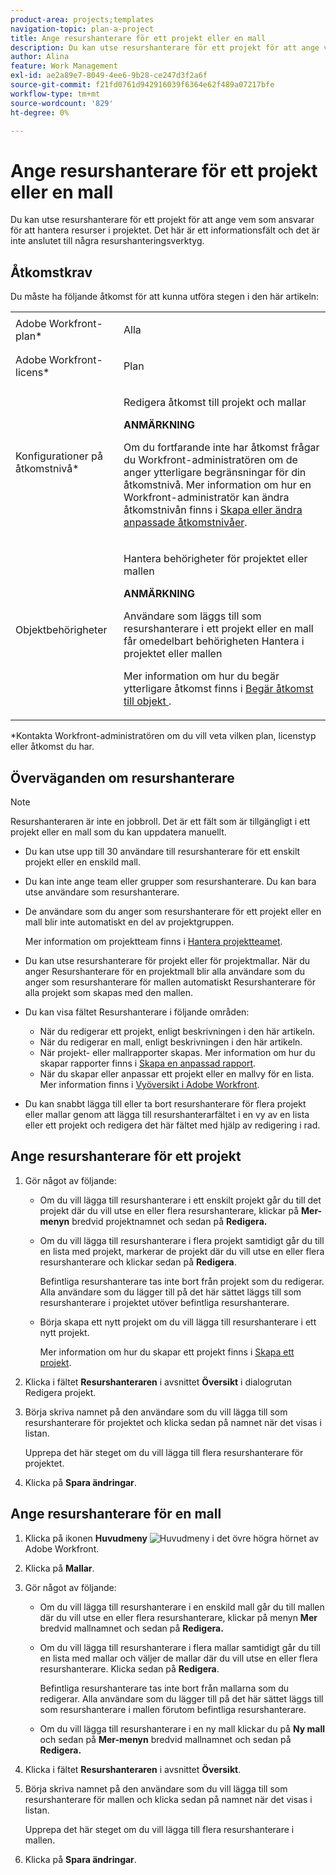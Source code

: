 ```yaml
---
product-area: projects;templates
navigation-topic: plan-a-project
title: Ange resurshanterare för ett projekt eller en mall
description: Du kan utse resurshanterare för ett projekt för att ange vem som ansvarar för att hantera resurser i projektet.
author: Alina
feature: Work Management
exl-id: ae2a89e7-8049-4ee6-9b28-ce247d3f2a6f
source-git-commit: f21fd0761d942916039f6364e62f489a07217bfe
workflow-type: tm+mt
source-wordcount: '829'
ht-degree: 0%

---
```


# Ange resurshanterare för ett projekt eller en mall

<!--
<p This article might have to be deleted when the Resource Manager field/ requirement will be forever removed from the system; right now it's still a requirement for Scheduler - January 2023/p>
-->

<!-- remove Prod and Prev references with Prod release - Jan 2023-->

Du kan utse resurshanterare för ett projekt för att ange vem som ansvarar för att hantera resurser i projektet. Det här är ett informationsfält och det är inte anslutet till några resurshanteringsverktyg.

<!-- drafted for res scheduling deprecation blurb for preview release
Designating Resource Managers for a project is a prerequisite for using the Scheduling tools in Adobe Workfront, in the Production environment.
  
>[!CAUTION]  
>  
>  
> <span class="preview">Some of the information in this article refers to the Adobe Workfront's Scheduling tools. The Scheduling areas have been removed from the Preview environment and will be removed from the Production environment in **January 2023**. </span>  
> <span class="preview"> Instead, you can schedule resources in the Workload Balancer. </span>  
>  
>* <span class="preview"> For information about scheduling resources using the Workload Balancer, see the section [The Workload Balancer](../../../resource-mgmt/workload-balancer/workload-balancer.md).</span>  
>  
>* <span class="preview"> For more information about the deprecation and removal of the Scheduling tools, see [Deprecation of Resource Scheduling tools in Adobe Workfront](../../../resource-mgmt/resource-mgmt-overview/deprecate-resource-scheduling.md).</span> 
-->

## Åtkomstkrav

<!--drafted for P&P:

<table style="table-layout:auto"> 
 <col> 
 <col> 
 <tbody> 
  <tr> 
   <td role="rowheader">Adobe Workfront plan*</td> 
   <td> <p>Any</p> </td> 
  </tr> 
  <tr> 
   <td role="rowheader">Adobe Workfront license*</td> 
   <td> <p>Current license: Standard </p> 
   Or
   <p>Legacy license: Plan </p>
   </td> 
  </tr> 
  <tr> 
   <td role="rowheader">Access level configurations*</td> 
   <td> <p>Edit access to Projects and Templates</p> <p><b>NOTE</b> 
   
   If you still don't have access, ask your Workfront administrator if they set additional restrictions in your access level. For information on how a Workfront administrator can modify your access level, see <a href="../../../administration-and-setup/add-users/configure-and-grant-access/create-modify-access-levels.md" class="MCXref xref">Create or modify custom access levels</a>.</p> </td> 
  </tr> 
  <tr> 
   <td role="rowheader">Object permissions</td> 
   <td> <p>Manage permissions on the project or template</p> 
   
   <p><b>NOTE</b>
   
   Users who are added as Resource Managers to a project or a template immediately gain Manage permissions on the project or the template</p> <p>For information on requesting additional access, see <a href="../../../workfront-basics/grant-and-request-access-to-objects/request-access.md" class="MCXref xref">Request access to objects </a>.</p> </td> 
  </tr> 
 </tbody> 
</table>
-->

Du måste ha följande åtkomst för att kunna utföra stegen i den här artikeln:

<table style="table-layout:auto"> 
 <col> 
 <col> 
 <tbody> 
  <tr> 
   <td role="rowheader">Adobe Workfront-plan*</td> 
   <td> <p>Alla</p> </td> 
  </tr> 
  <tr> 
   <td role="rowheader">Adobe Workfront-licens*</td> 
   <td> <p>Plan </p> </td> 
  </tr> 
  <tr> 
   <td role="rowheader">Konfigurationer på åtkomstnivå*</td> 
   <td> <p>Redigera åtkomst till projekt och mallar</p> <p><b>ANMÄRKNING</b>

Om du fortfarande inte har åtkomst frågar du Workfront-administratören om de anger ytterligare begränsningar för din åtkomstnivå. Mer information om hur en Workfront-administratör kan ändra åtkomstnivån finns i <a href="../../../administration-and-setup/add-users/configure-and-grant-access/create-modify-access-levels.md" class="MCXref xref">Skapa eller ändra anpassade åtkomstnivåer</a>.</p> </td>
</tr> 
  <tr> 
   <td role="rowheader">Objektbehörigheter</td> 
   <td> <p>Hantera behörigheter för projektet eller mallen</p>

<p><b>ANMÄRKNING</b>

Användare som läggs till som resurshanterare i ett projekt eller en mall får omedelbart behörigheten Hantera i projektet eller mallen</p> <p>Mer information om hur du begär ytterligare åtkomst finns i <a href="../../../workfront-basics/grant-and-request-access-to-objects/request-access.md" class="MCXref xref">Begär åtkomst till objekt </a>.</p> </td>
</tr> 
 </tbody> 
</table>

*Kontakta Workfront-administratören om du vill veta vilken plan, licenstyp eller åtkomst du har.

## Överväganden om resurshanterare

>[!NOTE]
>
>Resurshanteraren är inte en jobbroll. Det är ett fält som är tillgängligt i ett projekt eller en mall som du kan uppdatera manuellt.

* Du kan utse upp till 30 användare till resurshanterare för ett enskilt projekt eller en enskild mall.

<!--
* In the Production environment,designating Resource Managers on projects is a prerequisite to allowing users to schedule resources for work on the project when using the Scheduling tools.

  For information about resource scheduling, see [Resource Scheduling](../../../resource-mgmt/resource-scheduling/resource-scheduling-overview.md). 

  <span class="preview">Scheduling tools have been removed from the Preview environment.</span>

* Designating Resource Managers on projects is not a prerequisite to allowing users to schedule resources for work using the Workload Balancer.

  For information about the Workload Balancer, see [Workload Balancer overview](../../../resource-mgmt/workload-balancer/overview-workload-balancer.md). 

 -->

* Du kan inte ange team eller grupper som resurshanterare. Du kan bara utse användare som resurshanterare.

* De användare som du anger som resurshanterare för ett projekt eller en mall blir inte automatiskt en del av projektgruppen.

  Mer information om projektteam finns i [Hantera projektteamet](../../../manage-work/projects/planning-a-project/manage-project-team.md).

* Du kan utse resurshanterare för projekt eller för projektmallar. När du anger Resurshanterare för en projektmall blir alla användare som du anger som resurshanterare för mallen automatiskt Resurshanterare för alla projekt som skapas med den mallen.
* Du kan visa fältet Resurshanterare i följande områden:

   * När du redigerar ett projekt, enligt beskrivningen i den här artikeln.
   * När du redigerar en mall, enligt beskrivningen i den här artikeln.
   * När projekt- eller mallrapporter skapas. Mer information om hur du skapar rapporter finns i [Skapa en anpassad rapport](../../../reports-and-dashboards/reports/creating-and-managing-reports/create-custom-report.md).
   * När du skapar eller anpassar ett projekt eller en mallvy för en lista. Mer information finns i [Vyöversikt i Adobe Workfront](../../../reports-and-dashboards/reports/reporting-elements/views-overview.md).

* Du kan snabbt lägga till eller ta bort resurshanterare för flera projekt eller mallar genom att lägga till resurshanterarfältet i en vy av en lista eller ett projekt och redigera det här fältet med hjälp av redigering i rad.

## Ange resurshanterare för ett projekt

1. Gör något av följande:

   * Om du vill lägga till resurshanterare i ett enskilt projekt går du till det projekt där du vill utse en eller flera resurshanterare, klickar på **Mer-menyn** bredvid projektnamnet och sedan på **Redigera.**

   * Om du vill lägga till resurshanterare i flera projekt samtidigt går du till en lista med projekt, markerar de projekt där du vill utse en eller flera resurshanterare och klickar sedan på **Redigera**.

     Befintliga resurshanterare tas inte bort från projekt som du redigerar. Alla användare som du lägger till på det här sättet läggs till som resurshanterare i projektet utöver befintliga resurshanterare.

   * Börja skapa ett nytt projekt om du vill lägga till resurshanterare i ett nytt projekt.

     Mer information om hur du skapar ett projekt finns i [Skapa ett projekt](../../../manage-work/projects/create-projects/create-project.md).

1. Klicka i fältet **Resurshanteraren** i avsnittet **Översikt** i dialogrutan Redigera projekt.
1. Börja skriva namnet på den användare som du vill lägga till som resurshanterare för projektet och klicka sedan på namnet när det visas i listan.

   Upprepa det här steget om du vill lägga till flera resurshanterare för projektet.

1. Klicka på **Spara ändringar**.

## Ange resurshanterare för en mall

1. Klicka på ikonen **Huvudmeny** ![Huvudmeny](assets/main-menu-icon.png) i det övre högra hörnet av Adobe Workfront.

1. Klicka på **Mallar**.

1. Gör något av följande:

   * Om du vill lägga till resurshanterare i en enskild mall går du till mallen där du vill utse en eller flera resurshanterare, klickar på menyn **Mer** bredvid mallnamnet och sedan på **Redigera.**

   * Om du vill lägga till resurshanterare i flera mallar samtidigt går du till en lista med mallar och väljer de mallar där du vill utse en eller flera resurshanterare. Klicka sedan på **Redigera**.

     Befintliga resurshanterare tas inte bort från mallarna som du redigerar. Alla användare som du lägger till på det här sättet läggs till som resurshanterare i mallen förutom befintliga resurshanterare.

   * Om du vill lägga till resurshanterare i en ny mall klickar du på **Ny mall** och sedan på **Mer-menyn** bredvid mallnamnet och sedan på **Redigera.**

1. Klicka i fältet **Resurshanteraren** i avsnittet **Översikt**.
1. Börja skriva namnet på den användare som du vill lägga till som resurshanterare för mallen och klicka sedan på namnet när det visas i listan.

   Upprepa det här steget om du vill lägga till flera resurshanterare i mallen.

1. Klicka på **Spara ändringar**.
